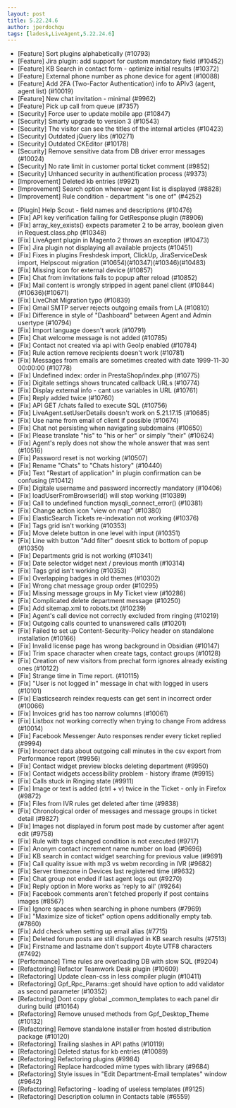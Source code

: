 ```yaml
---
layout: post
title: 5.22.24.6
author: jperdochqu
tags: [ladesk,LiveAgent,5.22.24.6]
---
```


- [Feature] Sort plugins alphabetically (#10793)
- [Feature] Jira plugin: add support for custom mandatory field (#10452)
- [Feature] KB Search in contact form - optimize initial results (#10372)
- [Feature] External phone number as phone device for agent (#10088)
- [Feature] Add 2FA (Two-Factor Authentication) info to APIv3 (agent, agent list) (#10019)
- [Feature] New chat invitation - minimal (#9962)
- [Feature] Pick up call from queue (#7357)
- [Security] Force user to update mobile app (#10847)
- [Security] Smarty upgrade to version 3 (#10543)
- [Security] The visitor can see the titles of the internal articles (#10423)
- [Security] Outdated jQuery libs (#10271)
- [Security] Outdated CKEditor (#10178)
- [Security] Remove sensitive data from DB driver error messages (#10024)
- [Security] No rate limit in customer portal ticket comment (#9852)
- [Security] Unhanced security in authentification process (#9373)
- [Improvement] Deleted kb entries (#9921)
- [Improvement] Search option wherever agent list is displayed (#8828)
- [Improvement] Rule condition - department "is one of" (#4252)

<!--more-->

- [Plugin] Help Scout - field names and descriptions (#10476)
- [Fix] API key verification failing for GetResponse plugin (#8906)
- [Fix] array_key_exists() expects parameter 2 to be array, boolean given in Request.class.php (#10348)
- [Fix] LiveAgent plugin in Magento 2 throws an exception (#10473)
- [Fix] Jira plugin not displaying all available projects (#10451)
- [Fix] Fixes in plugins Freshdesk import, ClickUp, JiraServiceDesk import, Helpscout migration (#10654)(#10347)(#10346)(#10483)
- [Fix] Missing icon for external device (#10857)
- [Fix] Chat from invitations fails to popup after reload (#10852)
- [Fix] Mail content is wrongly stripped in agent panel client (#10844)(#10636)(#10671)
- [Fix] LiveChat Migration typo (#10839)
- [Fix] Gmail SMTP server rejects outgoing emails from LA (#10810)
- [Fix] Difference in style of "Dashboard" between Agent and Admin usertype (#10794)
- [Fix] Import language doesn't work (#10791)
- [Fix] Chat welcome message is not added (#10785)
- [Fix] Contact not created via api with GeoIp enabled (#10784)
- [Fix] Rule action remove recipients doesn't work (#10781)
- [Fix] Messages from emails are sometimes created with date 1999-11-30 00:00:00 (#10778)
- [Fix] Undefined index: order in PrestaShop/index.php (#10775)
- [Fix] Digitale settings shows truncated callback URLs (#10774)
- [Fix] Display external info - cant use variables in URL (#10761)
- [Fix] Reply added twice (#10760)
- [Fix] API GET /chats failed to execute SQL (#10756)
- [Fix] LiveAgent.setUserDetails doesn't work on 5.21.17.15 (#10685)
- [Fix] Use name from email of client if possible (#10674)
- [Fix] Chat not persisting when navigating subdomains (#10650)
- [Fix] Please translate "his" to "his or her" or simply "their" (#10624)
- [Fix] Agent's reply does not show the whole answer that was sent (#10516)
- [Fix] Password reset is not working (#10507)
- [Fix] Rename "Chats" to "Chats history" (#10440)
- [Fix] Text "Restart of application" in plugin confirmation can be confusing (#10412)
- [Fix] Digitale username and password incorrectly mandatory (#10406)
- [Fix] loadUserFromBrowserId() will stop working (#10389)
- [Fix] Call to undefined function mysqli_connect_error() (#10381)
- [Fix] Сhange action icon "view on map" (#10380)
- [Fix] ElasticSearch Tickets re-indexation not working (#10376)
- [Fix] Tags grid isn't working (#10353)
- [Fix] Move delete button in one level with input (#10351)
- [Fix] Line with button "Add filter" doesnt stick to bottom of popup (#10350)
- [Fix] Departments grid is not working (#10341)
- [Fix] Date selector widget next / previous month (#10314)
- [Fix] Tags grid isn't working (#10353)
- [Fix] Overlapping badges in old themes (#10302)
- [Fix] Wrong chat message group order (#10295)
- [Fix] Missing message groups in My Ticket view (#10286)
- [Fix] Complicated delete department message (#10250)
- [Fix] Add sitemap.xml to robots.txt (#10239)
- [Fix] Agent's call device not correctly excluded from ringing (#10219)
- [Fix] Outgoing calls counted to unanswered calls (#10201)
- [Fix] Failed to set up Content-Security-Policy header on standalone installation (#10166)
- [Fix] Invalid license page has wrong background in Obsidian (#10147)
- [Fix] Trim space character when create tags, contact groups (#10128)
- [Fix] Creation of new visitors from prechat form ignores already existing ones (#10122)
- [Fix] Strange time in Time report. (#10115)
- [Fix] "User is not logged in" message in chat with logged in users (#10101)
- [Fix] Elasticsearch reindex requests can get sent in incorrect order (#10066)
- [Fix] Invoices grid has too narrow columns (#10061)
- [Fix] Listbox not working correctly when trying to change From address (#10014)
- [Fix] Facebook Messenger Auto responses render every ticket replied (#9994)
- [Fix] Incorrect data about outgoing call minutes in the csv export from Performance report (#9956)
- [Fix] Contact widget preview blocks deleting department (#9950)
- [Fix] Contact widgets accessibility problem - history iframe (#9915)
- [Fix] Calls stuck in Ringing state (#9911)
- [Fix] Image or text is added (ctrl + v) twice in the Ticket - only in Firefox (#9872)
- [Fix] Files from IVR rules get deleted after time (#9838)
- [Fix] Chronological order of messages and message groups in ticket detail (#9827)
- [Fix] Images not displayed in forum post made by customer after agent edit (#9758)
- [Fix] Rule with tags changed condition is not executed (#9717)
- [Fix] Anonym contact increment name number on load (#9696)
- [Fix] KB search in contact widget searching for previous value (#9691)
- [Fix] Call quality issue with mp3 vs webm recording in IVR (#9682)
- [Fix] Server timezone in Devices last registered time (#9632)
- [Fix] Chat group not ended if last agent logs out (#9270)
- [Fix] Reply option in More works as 'reply to all' (#9264)
- [Fix] Facebook comments aren't fetched properly if post contains images (#8567)
- [Fix] Ignore spaces when searching in phone numbers (#7969)
- [Fix] "Maximize size of ticket" option opens additionally empty tab. (#7860)
- [Fix] Add check when setting up email alias (#7715)
- [Fix] Deleted forum posts are still displayed in KB search results (#7513)
- [Fix] Firstname and lastname don't support 4byte UTF8 characters (#7492)
- [Performance] Time rules are overloading DB with slow SQL (#9204)
- [Refactoring] Refactor Teamwork Desk plugin (#10609)
- [Refactoring] Update clean-css in less compiler plugin (#10411)
- [Refactoring] Gpf_Rpc_Params::get should have option to add validator as second parameter (#10352)
- [Refactoring] Dont copy global _common_templates to each panel dir during build (#10164)
- [Refactoring] Remove unused methods from Gpf_Desktop_Theme (#10132)
- [Refactoring] Remove standalone installer from hosted distribution package (#10120)
- [Refactoring] Trailing slashes in API paths (#10119)
- [Refactoring] Deleted status for kb entries (#10089)
- [Refactoring] Refactoring plugins (#9984)
- [Refactoring] Replace hardcoded mime types with library (#9684)
- [Refactoring] Style issues in "Edit Department-Email templates" window (#9642)
- [Refactoring] Refactoring - loading of useless templates (#9125)
- [Refactoring] Description column in Contacts table (#6559)

